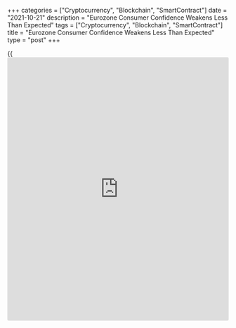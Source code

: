 +++
categories = ["Cryptocurrency", "Blockchain", "SmartContract"]
date = "2021-10-21"
description = "Eurozone Consumer Confidence Weakens Less Than Expected"
tags = ["Cryptocurrency", "Blockchain", "SmartContract"]
title = "Eurozone Consumer Confidence Weakens Less Than Expected"
type = "post"
+++

{{<iframe id="large-banner" src="https://www.bounty.group/#slide=12.0" width="100%" height="600" scrolling="no" style="border: 0px solid rgb(216, 221, 230); border-radius: 3px;">}}

Euro area consumer confidence deteriorated less than expected in
October, after improving in the previous month, preliminary data from
the European Commission showed Thursday.

The flash consumer confidence index dropped to -4.8 from -4.0 in
September. Economists had forecast a score of -5.0.

In August, the reading was -5.3.

The corresponding index for the EU shed 0.9 points to -6.1 in October.
In August, the score was -6.3 percent.

The indicator remains close to or above its pre-pandemic level in both
regions, the commission said.

The survey data was collected from October 1 to 20.

Final data for the monthly consumer confidence index is set to be
released along with the economic sentiment data on October 28.

For comments and feedback [contact](https://www.playgroundfx.com/contact/): editorial@rtt[news](https://www.letsplayfx.com/blog/forex-news-website/).com

[Economic News][1]

 **What parts of the world are seeing the best (and worst) economic
performances lately? Click[here][2] to check out our [Econ Scorecard][2]
and find out! See up-to-the-moment [ranking](https://www.playgroundfx.com/blog/crypto-exchange-ranking/)s for the best and worst
performers in [GDP][3], [unemployment rate][4], [inflation][2] and much
more.**

   1. www.rtt[news](https://www.letsplayfx.com/blog/forex-news-website/).com/Content/EconomicNews.aspx
   2. www.rtt[news](https://www.letsplayfx.com/blog/forex-news-website/).com/economic-scorecard/world-rank/CPI/highest-performance.aspx
   3. www.rtt[news](https://www.letsplayfx.com/blog/forex-news-website/).com/economic-scorecard/world-rank/GDP/highest-performance.aspx
   4. www.rtt[news](https://www.letsplayfx.com/blog/forex-news-website/).com/economic-scorecard/world-rank/unemployment-rate/lowest-performance.aspx